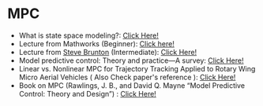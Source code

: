 # MPC



* What is state space modeling?: [Click Here!](http://web.mit.edu/2.14/www/Handouts/StateSpace.pdf)​
* Lecture from Mathworks \(Beginner\): [Click here!](https://in.mathworks.com/videos/understanding-model-predictive-control-part-1-why-use-mpc--1526484715269.html)​
* Lecture from [Steve Brunton](https://www.eigensteve.com/) \(Intermediate\): [Click Here!](https://youtu.be/YwodGM2eoy4)​
* Model predictive control: Theory and practice—A survey: [Click Here!](https://www.sciencedirect.com/science/article/pii/0005109889900022)​
* Linear vs. Nonlinear MPC for Trajectory Tracking Applied to Rotary Wing Micro Aerial Vehicles \( Also Check paper's reference \): [Click Here!](https://arxiv.org/pdf/1611.09240.pdf)​
* Book on MPC \(Rawlings, J. B., and David Q. Mayne “Model Predictive Control: Theory and Design”\) : [Click Here!](https://pdfs.semanticscholar.org/74ec/aa837079d2a4769eee4ac7951e33d52c8d2a.pdf)​

[  
](https://gajena.gitbook.io/aerial-robotics/temp/gazebo-simulation-with-iris)  


